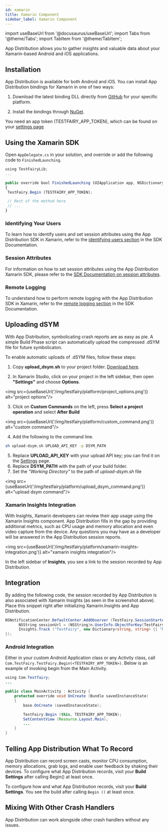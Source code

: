 ```yaml
---
id: xamarin
title: Xamarin Component
sidebar_label: Xamarin Component
---
```


import useBaseUrl from '@docusaurus/useBaseUrl';
import Tabs from '@theme/Tabs';
import TabItem from '@theme/TabItem';

App Distribution allows you to gather insights and valuable data about your Xamarin-based Android and iOS applications. 

## Installation

App Distribution is available for both Android and iOS. You can install App Distribution bindings for Xamarin in one of two ways:

1. Download the latest binding DLL directly from [GitHub](https://github.com/testfairy/testfairy-xamarin/releases) for your specific platform.

1. Install the bindings through [NuGet](https://www.nuget.org/packages/TestFairy.Xamarin/).

You need an app token (TESTFAIRY_APP_TOKEN), which can be found on your [settings page](http://app.testfairy.com/settings/)

## Using the Xamarin SDK

Open `AppDelegate.cs` in your solution, and override or add the following code to `FinishedLaunching`.

```js
using TestFairyLib;
...

public override bool FinishedLaunching (UIApplication app, NSDictionary options)
{
 TestFairy.Begin (TESTFAIRY_APP_TOKEN);

 // Rest of the method here
 // ...
}
```


### Identifying Your Users

To learn how to identify users and set session attributes using the App Distribution SDK in Xamarin, refer to the [identifying users section](/testfairy/sdk/identifying-users/) in the SDK Documentation.

### Session Attributes

For information on how to set session attributes using the App Distribution Xamarin SDK, please refer to the [SDK Documentation on session attributes](/testfairy/sdk/session-attributes/).

### Remote Logging

To understand how to perform remote logging with the App Distribution SDK in Xamarin, refer to the [remote logging section](/testfairy/sdk/remote-logging/) in the SDK Documentation.

## Uploading dSYM

With App Distribution, symbolicating crash reports are as easy as pie. A simple Build Phase script can automatically upload the compressed .dSYM file for future symbolicaton.

To enable automatic uploads of .dSYM files, follow these steps:

1. Copy **upload_dsym.sh** to your project folder. [Download here](https://s3.amazonaws.com/testfairy/sdk/upload-dsym.sh).

2. In Xamarin Studio, click on your project in the left sidebar, then open **"Settings"** and choose **Options**.

<img src={useBaseUrl('/img/testfairy/platform/project_options.png')} alt="project options"/>

3. Click on **Custom Commands** on the left, press **Select a project operation** and select **After Build**

<img src={useBaseUrl('/img/testfairy/platform/custom_command.png')} alt="custom command"/>


4. Add the following to the command line.

```sh
sh upload-dsym.sh UPLOAD_API_KEY -p DSYM_PATH
```

5. Replace **UPLOAD_API_KEY** with your upload API key; you can find it on the [Settings](https://app.testfairy.com/settings/) page.
6. Replace **DSYM_PATH** with the path of your build folder.
7. Set the _"Working Directory"_ to the path of _upload-dsym.sh_ file

<img src={useBaseUrl('/img/testfairy/platform/upload_dsym_command.png')} alt="upload dsym command"/>

### Xamarin Insights Integration

With Insights, Xamarin developers can review their app usage using the Xamarin Insights component. App Distribution fills in the gap by providing additional metrics, such as CPU usage and memory allocation and even video capture from the device. Any questions you may have as a developer will be answered in the App Distribution session reports.

<img src={useBaseUrl('/img/testfairy/platform/xamarin-insights-integration.png')} alt="xamarin insights integration"/>

In the left sidebar of **Insights**, you see a link to the session recorded by App Distribution.

## Integration

By adding the following code, the session recorded by App Distribution is also associated with Xamarin Insights (as seen in the screenshot above). Place this snippet right after initializing Xamarin.Insights and App Distribution.

```csharp
NSNotificationCenter.DefaultCenter.AddObserver (TestFairy.SessionStartedNotification, delegate (NSNotification n) {
      NSString sessionUrl = (NSString)n.UserInfo.ObjectForKey(TestFairy.SessionStartedUrlKey);
      Insights.Track ("TestFairy", new Dictionary<string, string> {{ "URL", sessionUrl }});
});
```

### Android Integration

Either in your custom Android Application class or any Activity class, call `Com.TestFairy.TestFairy.Begin(<TESTFAIRY_APP_TOKEN>)`. Below is an example of invoking begin from the Main Activity.

```java
using Com.Testfairy;
...

public class MainActivity : Activity {
    protected override void OnCreate (Bundle savedInstanceState)
    {
        base.OnCreate (savedInstanceState);

        TestFairy.Begin (this, TESTFAIRY_APP_TOKEN);
        SetContentView (Resource.Layout.Main);
        ...
    }
}
```

## Telling App Distribution What To Record

App Distribution can record screen casts, monitor CPU consumption, memory allocations, grab logs, and enable user feedback by shaking their devices. To configure what App Distribution records, visit your **Build Settings** after calling Begin() at least once.


To configure how and what App Distribution records, visit your **Build Settings**. You see the build after calling `Begin ()` at least once.

## Mixing With Other Crash Handlers

App Distribution can work alongside other crash handlers without any issues.

